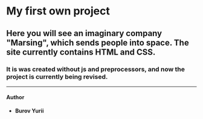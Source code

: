 # My first own project

## Here you will see an imaginary company "Marsing", which sends people into space. The site currently contains HTML and CSS.

### It is was created without js and preprocessors, and now the project is currently being revised.

---

#### Author

- **Burov Yurii**
